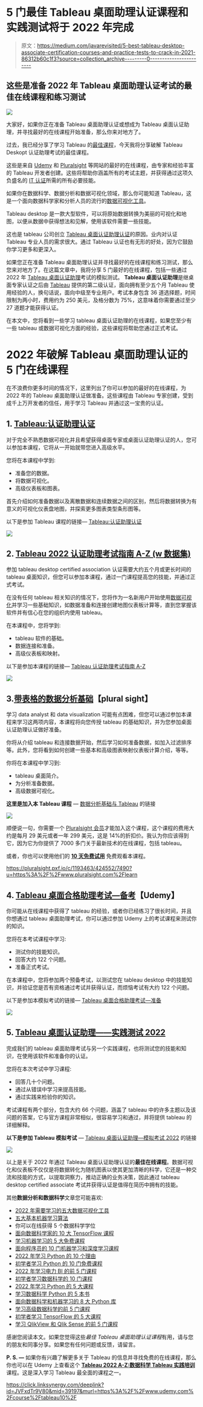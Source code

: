 # 5 门最佳 Tableau 桌面助理认证课程和实践测试将于 2022 年完成

> 原文：<https://medium.com/javarevisited/5-best-tableau-desktop-associate-certification-courses-and-practice-tests-to-crack-in-2021-86312b60c1f3?source=collection_archive---------0----------------------->

## 这些是准备 2022 年 Tableau 桌面助理认证考试的最佳在线课程和练习测试

![](img/b7934271c2ffa1917afe0ab5a9fd8c86.png)

大家好，如果你正在准备 Tableau 桌面助理认证或想成为 Tableau 桌面认证助理，并寻找最好的在线课程开始准备，那么你来对地方了。

过去，我已经分享了学习 Tableau 的[最佳课程](https://javarevisited.blogspot.com/2019/07/top-5-tableau-online-courses-and-certifications-for-data-science-engineers.html#axzz6Rs6ATkD1)，今天我将分享破解 Tableau Deskopt 认证助理考试的最佳课程。

这些是来自 [Udemy](https://click.linksynergy.com/fs-bin/click?id=JVFxdTr9V80&offerid=323058.9410&type=3&subid=0) 和 [Pluralsight](https://pluralsight.pxf.io/c/1193463/424552/7490?u=https%3A%2F%2Fwww.pluralsight.com%2Flearn) 等网站的最好的在线课程，由专家和经验丰富的 Tableau 开发者创建。这些将帮助你涵盖所有的考试主题，并获得通过这项久负盛名的 [IT 认证](https://javarevisited.blogspot.com/2019/12/top-10-it-certifications-for-java-programmers.html)所需的所有必要技能。

如果你在数据科学、数据分析和数据可视化领域，那么你可能知道 Tableau，这是一个面向数据科学家和分析人员的流行的[数据可视化工具](https://www.java67.com/2020/07/top-5-data-visualization-tools-every.html)。

Tableau desktop 是一款大型软件，可以将原始数据转换为美丽的可视化和地图，以便从数据中获得想法和见解，使用该软件需要一些技能。

这也是 tableau 公司创立 [Tableau 桌面认证助理认证](https://www.tableau.com/learn/certification/desktop-certified-associate)的原因。业内对认证 Tableau 专业人员的需求很大。通过 Tableau 认证也有无形的好处，因为它鼓励你学习更多和更深入。

如果您正在准备 Tableau 桌面助理认证并寻找最好的在线课程和练习测试，那么您来对地方了。在这篇文章中，我将分享 5 门最好的在线课程，包括一些通过 2022 年 [Tableau 桌面认证助理](https://www.java67.com/2020/07/top-5-courses-to-pass-tableau-desktop-specialist-certification-exam.html)考试的模拟测试。
**Tableau 桌面认证助理**是继桌面专家认证之后由 [Tableau](https://javarevisited.blogspot.com/2019/07/top-5-tableau-online-courses-and-certifications-for-data-science-engineers.html) 提供的第二级认证，面向拥有至少五个月 Tableau 使用经验的人，换句话说，面向中级至专业用户。考试本身包含 36 道选择题，时间限制为两小时，费用约为 250 美元，及格分数为 75%，这意味着你需要通过至少 27 道题才能获得认证。

在本文中，您将看到一些学习 tableau 桌面认证助理的在线课程，如果您至少有一些 tableau 或数据可视化方面的经验，这些课程将帮助您通过正式考试。

# 2022 年破解 Tableau 桌面助理认证的 5 门在线课程

在不浪费你更多时间的情况下，这里列出了你可以参加的最好的在线课程，为 2022 年的 Tableau 桌面助理认证做准备。这些课程由 Tableau 专家创建，受到成千上万开发者的信任，用于学习 Tableau 并通过这一宝贵的认证。

## 1. [Tableau:认证助理认证](https://click.linksynergy.com/deeplink?id=JVFxdTr9V80&mid=39197&murl=https%3A%2F%2Fwww.udemy.com%2Fcourse%2Ftableau-2018-tableau-10-qualified-associate-certification%2F)

对于完全不熟悉数据可视化并且希望获得桌面专家或桌面认证助理认证的人，您可以参加本课程，它将从一开始就带您进入高级水平。

您将在本课程中学到:

*   准备您的数据。
*   将数据可视化。
*   高级仪表板和图表。

首先介绍如何准备数据以及离散数据和连续数据之间的区别，然后将数据转换为有意义的可视化仪表盘地图，并探索更多图表类型条形图等。

以下是参加 Tableau 课程的链接— [Tableau:认证助理认证](https://click.linksynergy.com/deeplink?id=JVFxdTr9V80&mid=39197&murl=https%3A%2F%2Fwww.udemy.com%2Fcourse%2Ftableau-2018-tableau-10-qualified-associate-certification%2F)

[![](img/978408d15e83f81a1dc9df86afcf71f7.png)](https://click.linksynergy.com/deeplink?id=JVFxdTr9V80&mid=39197&murl=https%3A%2F%2Fwww.udemy.com%2Fcourse%2Ftableau-2018-tableau-10-qualified-associate-certification%2F)

## 2. [Tableau 2022 认证助理考试指南 A-Z (w 数据集)](https://click.linksynergy.com/deeplink?id=JVFxdTr9V80&mid=39197&murl=https%3A%2F%2Fwww.udemy.com%2Fcourse%2Ftableau-certified-associate-exam-guide%2F)

参加 tableau desktop certified association 认证需要大约五个月或更长时间的 tableau 桌面知识，但您可以参加本课程，通过一门课程提高您的技能，并通过正式考试。

在没有任何 tableau 相关知识的情况下，您将作为一名新用户开始使用[数据可视化](https://javarevisited.blogspot.com/2020/08/top-10-coursera-certifications-to-learn-Data-Science-Visualization-and-Data-Analysis.html)并学习一些基础知识，如数据准备和连接创建地图仪表板计算等，直到您掌握该软件并有信心在您的组织内使用 tableau。

在本课程中，您将学到:

*   tableau 软件的基础。
*   数据连接和准备。
*   高级仪表板和映射。

以下是参加本课程的链接— [Tableau 认证助理考试指南 A-Z](https://click.linksynergy.com/deeplink?id=JVFxdTr9V80&mid=39197&murl=https%3A%2F%2Fwww.udemy.com%2Fcourse%2Ftableau-certified-associate-exam-guide%2F)

[![](img/e1f4e16549cf82a9c6cc440623f462b1.png)](https://click.linksynergy.com/deeplink?id=JVFxdTr9V80&mid=39197&murl=https%3A%2F%2Fwww.udemy.com%2Fcourse%2Ftableau-certified-associate-exam-guide%2F)

## 3.[带表格的数据分析基础](https://pluralsight.pxf.io/c/1193463/424552/7490?u=https%3A%2F%2Fwww.pluralsight.com%2Fcourses%2Fdata-analysis-fundamentals-tableau)【plural sight】

学习 data analyst 和 data visualization 可能有点困难，但您可以通过参加本课程来学习这两项内容，本课程将向您传授 tableau 的基础知识，并为您参加桌面认证助理认证做好准备。

你将从介绍 tableau 和连接数据开始，然后学习如何准备数据，如加入过滤排序等。此外，您将看到如何创建一些基本和高级图表映射仪表板计算介绍，等等。

你将在本课程中学习到:

*   tableau 桌面简介。
*   为分析准备数据。
*   高级数据可视化。

**这里是加入本 Tableau 课程** — [数据分析基础与 Tableau](https://pluralsight.pxf.io/c/1193463/424552/7490?u=https%3A%2F%2Fwww.pluralsight.com%2Fcourses%2Fdata-analysis-fundamentals-tableau) 的链接

[![](img/960600706140a174a1b07e0744af3152.png)](https://pluralsight.pxf.io/c/1193463/424552/7490?u=https%3A%2F%2Fwww.pluralsight.com%2Fcourses%2Fdata-analysis-fundamentals-tableau)

顺便说一句，你需要一个 [Pluralsight 会员](https://pluralsight.pxf.io/c/1193463/424552/7490?u=https%3A%2F%2Fwww.pluralsight.com%2Flearn)才能加入这个课程，这个课程的费用大约是每月 29 美元或者一年 299 美元，这是 14%的折扣价。我认为你应该得到它，因为它为你提供了 7000 多门关于最新技术的在线课程，包括 tableau。

或者，你也可以使用他们的 [**10 天免费试用**](https://pluralsight.pxf.io/c/1193463/424552/7490?u=https%3A%2F%2Fwww.pluralsight.com%2Flearn) 免费观看本课程。

<https://pluralsight.pxf.io/c/1193463/424552/7490?u=https%3A%2F%2Fwww.pluralsight.com%2Flearn>  

## 4. [Tableau 桌面合格助理考试—备考](https://click.linksynergy.com/deeplink?id=JVFxdTr9V80&mid=39197&murl=https%3A%2F%2Fwww.udemy.com%2Fcourse%2Ftableau-desktop-qualified-associate-exam-prep-n%2F)【Udemy】

你可能从在线课程中获得了 tableau 的经验，或者你已经练习了很长时间，并且你想通过 tableau 桌面助理考试，你可以通过参加 Udemy 上的考试课程来测试你的知识。

您将在本考试课程中学习:

*   测试你的技能知识。
*   回答大约 122 个问题。
*   准备正式考试。

在本课程中，您将参加两个预备考试，以测试您在 tableau desktop 中的技能知识，并验证您是否有资格通过考试并获得认证，而烦恼考试有大约 122 个问题。

以下是参加本模拟考试的链接— [Tableau 桌面合格助理考试—准备](https://click.linksynergy.com/deeplink?id=JVFxdTr9V80&mid=39197&murl=https%3A%2F%2Fwww.udemy.com%2Fcourse%2Ftableau-desktop-qualified-associate-exam-prep-n%2F)

[![](img/2ab42f1a51a7737d6ea6aace64d5f4a7.png)](https://click.linksynergy.com/deeplink?id=JVFxdTr9V80&mid=39197&murl=https%3A%2F%2Fwww.udemy.com%2Fcourse%2Ftableau-desktop-qualified-associate-exam-prep-n%2F)

## 5. [Tableau 桌面认证助理——实践测试 2022](https://click.linksynergy.com/deeplink?id=JVFxdTr9V80&mid=39197&murl=https%3A%2F%2Fwww.udemy.com%2Fcourse%2Ftableau-desktop-ca-tests%2F)

完成我们的 tableau 桌面助理考试与另一个实践课程，也将测试您的技能和知识，在使用该软件和准备你的认证。

您将在本次考试中学习课程:

*   回答几十个问题。
*   通过从错误中学习来提高技能。
*   通过实践来检验你的知识。

考试课程有两个部分，包含大约 66 个问题，涵盖了 tableau 中的许多主题以及该问题的答案，它与官方课程非常相似，很容易学习和通过，并将提供 tableau 的详细解释。

**以下是参加 Tableau 模拟考试** — [Tableau 桌面认证助理—模拟考试 2022](https://click.linksynergy.com/deeplink?id=JVFxdTr9V80&mid=39197&murl=https%3A%2F%2Fwww.udemy.com%2Fcourse%2Ftableau-desktop-ca-tests%2F) 的链接

[![](img/9690ea2561f5e5c8202b7a2bc5266f4c.png)](https://click.linksynergy.com/deeplink?id=JVFxdTr9V80&mid=39197&murl=https%3A%2F%2Fwww.udemy.com%2Fcourse%2Ftableau-desktop-ca-tests%2F)

以上是关于 2022 年通过 Tableau 桌面认证助理认证的**最佳在线课程**。数据可视化和仪表板不仅仅是将数据转化为随机图表以使其更加清晰的科学，它还是一种交流和技能的方式，以提取洞察力，推动正确的业务决策，因此通过 tableau desktop certified associate 考试并获得认证是值得在简历中拥有的技能。

其他**数据分析和数据科学**文章您可能喜欢:

*   [2022 年需要学习的五大数据可视化工具](https://www.java67.com/2020/07/top-5-data-visualization-tools-every.html)
*   [五大基本机器学习算法](https://www.java67.com/2020/07/top-5-machine-learning-algorithms-for-beginners.html)
*   你可以在线获得 5 个数据科学学位
*   [面向数据科学家的 10 大 TensorFlow 课程](https://dev.to/javinpaul/10-of-the-best-tensorflow-courses-to-learn-machine-learning-from-coursera-and-udemy-37bf)
*   [学习机器学习的 5 大免费课程](https://www.java67.com/2019/01/5-free-courses-to-learn-machine-and-deep-learning-in-2019.html)
*   [面向程序员的 10 门机器学习和深度学习课程](https://hackernoon.com/top-5-courses-to-learn-python-in-2018-best-of-lot-26644a99e7ec)
*   [2022 年学习 Python 的 10 个理由](https://hackernoon.com/10-reasons-to-learn-python-in-2018-f473dc35e2ee)
*   [初学者学习 Python 的 10 门免费课程](https://hackernoon.com/10-free-python-programming-courses-for-beginners-to-learn-online-38312f3b9912)
*   [2022 年学习电力 BI 的前 5 门课程](https://www.java67.com/2020/06/top-5-courses-to-learn-microsoft-power-BI.html)
*   [初学者学习数据科学的 10 门课程](https://hackernoon.com/10-machine-learning-data-science-and-deep-learning-courses-for-programmers-7edc56078cde)
*   [2022 年学习 Python 的 5 大课程](https://hackernoon.com/top-5-courses-to-learn-python-in-2018-best-of-lot-26644a99e7ec)
*   [学习数据科学 Python 的 5 本书](https://javarevisited.blogspot.com/2019/08/top-5-python-books-for-data-science-and-machine-learning.html)
*   [面向数据科学和机器学习的 8 大 Python 库](https://javarevisited.blogspot.com/2018/10/top-8-python-libraries-for-data-science-machine-learning.html)
*   [学习高级数据科学的前 5 门课程](https://hackernoon.com/top-5-data-science-and-machine-learning-course-for-programmers-e724cfb9940a)
*   [初学者学习 TensorFlow 的 5 大课程](https://hackernoon.com/top-5-tensorflow-and-ml-courses-for-programmers-8b30111cad2c)
*   [学习 QlikView 和 Qlik Sense 的前 5 门课程](https://javarevisited.blogspot.com/2020/07/top-5-courses-to-learn-qlikview-and-qlik-sense.html)

感谢您阅读本文。如果您觉得这些*最佳 Tableau 桌面助理认证课程*有用，请与您的朋友和同事分享。如果您有任何问题或反馈，请留言。

**P. S. —** 如果你有兴趣了解更多关于 Tableau 的信息并寻找免费的在线课程，那么你也可以在 Udemy 上查看这个 [**Tableau 2022 A-Z:数据科学 Tableau 实践培训**](https://click.linksynergy.com/deeplink?id=JVFxdTr9V80&mid=39197&murl=https%3A%2F%2Fwww.udemy.com%2Fcourse%2Ftableau10%2F) 课程。这是深入学习 Tableau 最全面的课程之一。

<https://click.linksynergy.com/deeplink?id=JVFxdTr9V80&mid=39197&murl=https%3A%2F%2Fwww.udemy.com%2Fcourse%2Ftableau10%2F> 